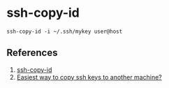 # ssh-copy-id

```
ssh-copy-id -i ~/.ssh/mykey user@host
```

## References

1. [ssh-copy-id](https://www.ssh.com/ssh/copy-id)
1. [Easiest way to copy ssh keys to another machine?](https://askubuntu.com/a/4833/953318)
